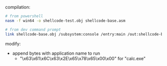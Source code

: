 compilation:
```sh
# from powershell
nasm -f win64 -o shellcode-test.obj shellcode-base.asm

# from dev command prompt
link shellcode-base.obj /subsystem:console /entry:main /out:shellcode-base.exe
```
modify:
- append bytes with application name to run
    - "\x63\x61\x6C\x63\x2E\x65\x78\x65\x00\x00" for "calc.exe"


